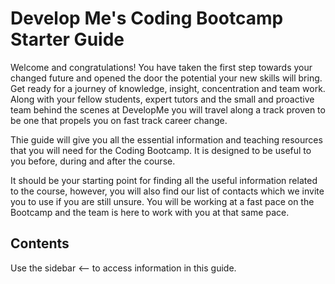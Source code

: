 # Develop Me's Coding Bootcamp Starter Guide

Welcome and congratulations! You have taken the first step towards your changed future and opened the door the potential your new skills will bring. Get ready for a journey of knowledge, insight, concentration and team work. Along with your fellow students, expert tutors and the small and proactive team behind the scenes at DevelopMe you will travel along a track proven to be one that propels you on fast track career change.

Thie guide will give you all the essential information and teaching resources that you will need for the Coding Bootcamp. It is designed to be useful to you before, during and after the course.

It should be your starting point for finding all the useful information related to the course, however, you will also find our list of contacts which we invite you to use if you are still unsure. You will be working at a fast pace on the Bootcamp and the team is here to work with you at that same pace.

## Contents

Use the sidebar <-- to access information in this guide.
